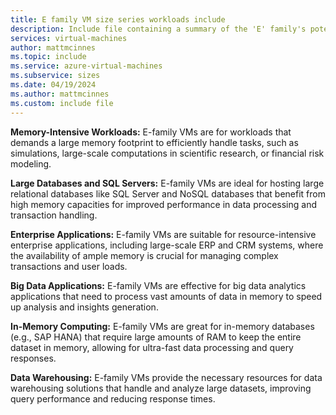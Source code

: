 ```yaml
---
title: E family VM size series workloads include
description: Include file containing a summary of the 'E' family's potential workloads.
services: virtual-machines
author: mattmcinnes
ms.topic: include
ms.service: azure-virtual-machines
ms.subservice: sizes
ms.date: 04/19/2024
ms.author: mattmcinnes
ms.custom: include file
---
```

**Memory-Intensive Workloads:** E-family VMs are for workloads that demands a large memory footprint to efficiently handle tasks, such as simulations, large-scale computations in scientific research, or financial risk modeling.

**Large Databases and SQL Servers:** E-family VMs are ideal for hosting large relational databases like SQL Server and NoSQL databases that benefit from high memory capacities for improved performance in data processing and transaction handling.

**Enterprise Applications:** E-family VMs are suitable for resource-intensive enterprise applications, including large-scale ERP and CRM systems, where the availability of ample memory is crucial for managing complex transactions and user loads.

**Big Data Applications:** E-family VMs are effective for big data analytics applications that need to process vast amounts of data in memory to speed up analysis and insights generation.

**In-Memory Computing:** E-family VMs are great for in-memory databases (e.g., SAP HANA) that require large amounts of RAM to keep the entire dataset in memory, allowing for ultra-fast data processing and query responses.

**Data Warehousing:** E-family VMs provide the necessary resources for data warehousing solutions that handle and analyze large datasets, improving query performance and reducing response times.